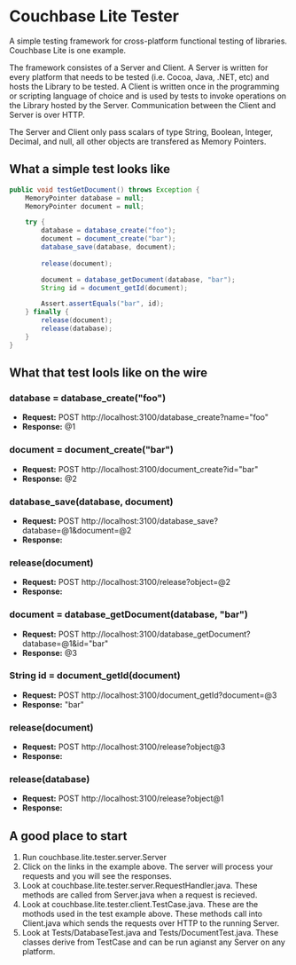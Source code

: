 # Couchbase Lite Tester

A simple testing framework for cross-platform functional testing of libraries. Couchbase Lite is one example.

The framework consistes of a Server and Client. A Server is written for every platform that needs to be tested (i.e. Cocoa, Java, .NET, etc) and hosts the Library to be tested. A Client is written once in the programming or scripting language of choice and is used by tests to invoke operations on the Library hosted by the Server. Communication between the Client and Server is over HTTP.

The Server and Client only pass scalars of type String, Boolean, Integer, Decimal, and null, all other objects are transfered as Memory Pointers.

## What a simple test looks like

```java
public void testGetDocument() throws Exception {
    MemoryPointer database = null;
    MemoryPointer document = null;

    try {
        database = database_create("foo");
        document = document_create("bar");
        database_save(database, document);
            
        release(document);

        document = database_getDocument(database, "bar");
        String id = document_getId(document);

        Assert.assertEquals("bar", id);
    } finally {
        release(document);
        release(database);
    }
}
```

## What that test lools like on the wire

### database = database_create("foo")
* **Request:**  POST http://localhost:3100/database_create?name="foo"
* **Response:** @1

### document = document_create("bar")
* **Request:**  POST http://localhost:3100/document_create?id="bar"
* **Response:** @2

### database_save(database, document)
* **Request:**  POST http://localhost:3100/database_save?database=@1&document=@2
* **Response:** 

### release(document)
* **Request:**  POST http://localhost:3100/release?object=@2
* **Response:** 

### document = database_getDocument(database, "bar")
* **Request:**  POST http://localhost:3100/database_getDocument?database=@1&id="bar"
* **Response:** @3

### String id = document_getId(document)
* **Request:**  POST http://localhost:3100/document_getId?document=@3
* **Response:** "bar"

### release(document)
* **Request:**  POST http://localhost:3100/release?object@3
* **Response:** 

### release(database)
* **Request:**  POST http://localhost:3100/release?object@1
* **Response:**

## A good place to start
1. Run couchbase.lite.tester.server.Server
2. Click on the links in the example above. The server will process your requests and you will see the responses.
3. Look at couchbase.lite.tester.server.RequestHandler.java. These methods are called from Server.java when a request is recieved.
4. Look at couchbase.lite.tester.client.TestCase.java. These are the mothods used in the test example above. These methods call into Client.java which sends the requests over HTTP to the running Server.
5. Look at Tests/DatabaseTest.java and Tests/DocumentTest.java. These classes derive from TestCase and can be run agianst any Server on any platform.
